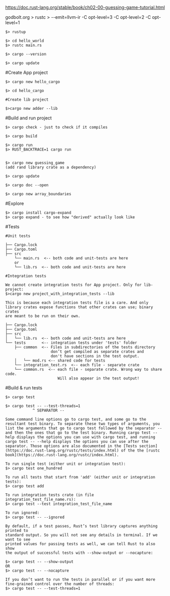 https://doc.rust-lang.org/stable/book/ch02-00-guessing-game-tutorial.html

godbolt.org > rustc > --emit=llvm-ir
                        -C opt-level=3
                        -C opt-level=2
                        -C opt-level=1

    $> rustup

    $> cd hello_world
    $> rustc main.rs

    $> cargo --version
    
    $> cargo update

#Create App project

    $> cargo new hello_cargo

    $> cd hello_cargo

    #Create lib project

    $>cargo new adder --lib

#Build and run project

    $> cargo check - just to check if it compiles

    $> cargo build

    $> cargo run
    $> RUST_BACKTRACE=1 cargo run


    $> cargo new guessing_game
    (add rand library crate as a dependency)

    $> cargo update

    $> cargo doc --open

    $> cargo new array_boundaries

#Explore

    $> cargo install cargo-expand
    $> cargo expand - to see how "derived" actually look like

#Tests

    #Unit tests

    ├── Cargo.lock
    ├── Cargo.toml
    ├── src
        └── main.rs  <-- both code and unit-tests are here
        or        
        └── lib.rs  <-- both code and unit-tests are here

    #Integration tests

    We cannot create integration tests for App project. Only for lib-project:
    $>cargo new project_with_integration_tests --lib

    This is because each integration tests file is a care. And only
    library crates expose functions that other crates can use; binary crates 
    are meant to be run on their own.

    ├── Cargo.lock
    ├── Cargo.toml
    ├── src
    │   └── lib.rs  <-- both code and unit-tests are here
    └── tests       <-- integration tests under 'tests' folder
        ├── common  <-- Files in subdirectories of the tests directory 
                        don’t get compiled as separate crates and 
                        don't have sections in the test output.
        │   └── mod.rs <-- shared code for tests
        └── integration_test.rs  <-- each file - separate crate
        └── common.rs  <-- each file - separate crate. Wrong way to share code.
                           Will also appear in the test output!

#Build & run tests

    $> cargo test

    $> cargo test -- --test-threads=1
                ^ SEPARATOR --

    Some command line options go to cargo test, and some go to the resultant test binary. To separate these two types of arguments, you list the arguments that go to cargo test followed by the separator -- and then the ones that go to the test binary. Running cargo test --help displays the options you can use with cargo test, and running cargo test -- --help displays the options you can use after the separator. Those options are also documented in the [Tests section](https://doc.rust-lang.org/rustc/tests/index.html) of the the [rustc book](https://doc.rust-lang.org/rustc/index.html).

    To run single test (either unit or integration test):
    $> cargo test one_hundred

    To run all tests that start from 'add' (either unit or integration tests):
    $> cargo test add

    To run integration tests crate (in file integration_test_file_name.rs):
    $> cargo test --test integration_test_file_name

    To run ignored:
    $> cargo test -- --ignored

    By default, if a test passes, Rust’s test library captures anything printed to 
    standard output. So you will not see any details in terminal. If we want to see 
    printed values for passing tests as well, we can tell Rust to also show 
    the output of successful tests with --show-output or --nocapture:

    $> cargo test -- --show-output
    OR
    $> cargo test -- --nocapture

    If you don’t want to run the tests in parallel or if you want more fine-grained control over the number of threads:
    $> cargo test -- --test-threads=1